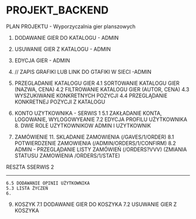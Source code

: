 # PROJEKT_BACKEND

PLAN PROJEKTU - Wyporzyczalnia gier planszowych

1. DODAWANIE GIER DO KATALOGU - ADMIN
2. USUWANIE GIER Z KATALOGU - ADMIN
3. EDYCJA GIER - ADMIN
5. // ZAPIS GRAFIKI LUB LINK DO GTAFIKI W SIECI -ADMIN

5. PRZEGLADANIE KATALOGU GIER
    4.1 SORTOWANIE KATALOGU GIER (NAZWA, CENA)
    4.2 FILTROWANIE KATALOGU GIER (AUTOR, CENA)
    4.3 WYSZUKIWANIE KONKRETNYCH POZYCJI
    4.4 PRZEGLĄDANIE KONKRETNEJ POZYCJI Z KATALOGU

6. KONTO UZYTKOWNIKA - SERWIS 1
    5.1 ZAKŁADANIE KONTA, LOGOWANIE, WYLOGOWYEANIE
    7.2 EDYCJA PROFILU UŻYTKOWNIKA
    8. DWIE ROLE UZYTKOWNIKOW ADMIN I UZYTKOWNIK


10. ZAMÓWIENIE
    11. SKLADANIE ZAMOWIENIA (/GAVES/1/ORDER)
    8.1 POTWIERDZENIE ZAMOWIENIA (/ADMIN/ORDERS/1/CONFIRM)
    8.2 ADMIN - PRZEGLĄDANIE LISTY ZAMÓWIEŃ (/ORDERS?VVV) (ZMIANIA STATUSU ZAMOWIENIA /ORDERS/1/STATE)


RESZTA SSERWIS 2

--------------------------

    6.5 DODAWANIE OPINII UŻYTKOWNIKA
    5.3 LISTA ŻYCZEŃ
    6.
9. KOSZYK
    7.1 DODAWANIE GIER DO KOSZYKA
    7.2 USUWANIE GIER Z KOSZYKA
